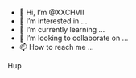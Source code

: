 - 👋 Hi, I’m @XXCHVII
- 👀 I’m interested in ...
- 🌱 I’m currently learning ...
- 💞️ I’m looking to collaborate on ...
- 📫 How to reach me ...

<!---
XXCHVII/XXCHVII is a ✨ special ✨ repository because its `README.md` (this file) appears on your GitHub profile.
You can click the Preview link to take a look at your changes.
--->
Hup
